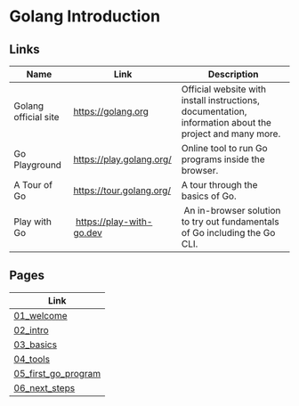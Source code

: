 # Golang Introduction

## Links

| Name | Link | Description |
| ---- | ---- | ----------- |
| Golang official site | <https://golang.org> | Official website with install instructions, documentation, information about the project and many more. |
| Go Playground | <https://play.golang.org/> | Online tool to run Go programs inside the browser. |
| A Tour of Go | <https://tour.golang.org/> | A tour through the basics of Go. |
| Play with Go | <https://play-with-go.dev> | An in-browser solution to try out fundamentals of Go including the Go CLI. |

## Pages

| Link |
| ---- |
| [01_welcome](./01_welcome.html) |
| [02_intro](./02_intro.html) |
| [03_basics](./03_basics.html) |
| [04_tools](./04_tools.html) |
| [05_first_go_program](./05_first_go_program.html) |
| [06_next_steps](./06_next_steps.html) |
